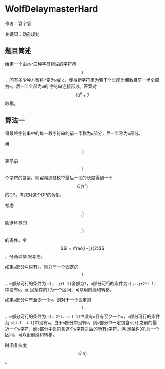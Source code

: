 WolfDelaymasterHard
===================

作者：袁宇韬

关键词：动态规划

题目简述
--------

给定一个由`wo?`三种字符组成的字符串$$s$$，问有多少种方案将`?`变为`w`或
`o`，使得新字符串为若干个长度为偶数且前一半全部为`w`，后一半全部为`o`的
字符串连接形成。答案对$$10^9+7$$取模。

算法一
------

将最终字符串中的每一段字符串的前一半称为`w`部分，后一半称为`o`部分。

用$$f_i$$表示前$$i$$个字符的答案。则容易通过枚举最后一段的长度得到一个
$$O(n^2)$$的DP。考虑对这个DP的优化。

考虑$$f_j$$能够转移到$$f_i$$的条件。令$$l = \frac{i - j}{2}$$。分两种情
况考虑。

如果`w`部分中只有`?`，则对于一个固定的$$j$$，`w`部分可行的条件为
`s[j..j+l-1]`全部为`?`，`o`部分可行的条件为`s[j..j+2*l-1]`中没有`w`。满
足条件的`l`为一个区间，可以用前缀和转移。

如果`w`部分中有至少一个`w`，则对于一个固定的$$i$$，`w`部分可行的条件为
`s[i-2*l..i-l-1]`中没有`o`且有至少一个`w`，`o`部分可行的条件为
`s[i-l..i-1]`中没有`w`。由于`o`部分中没有`w`，则`w`部分中一定包含`s[i]`
之前的最近一个`w`字符，而`o`部分中则包含这个`w`字符之后的所有`o`字符。满
足条件的`l`为一个区间，可以用前缀和转移。

时间复杂度$$O(n)$$。
